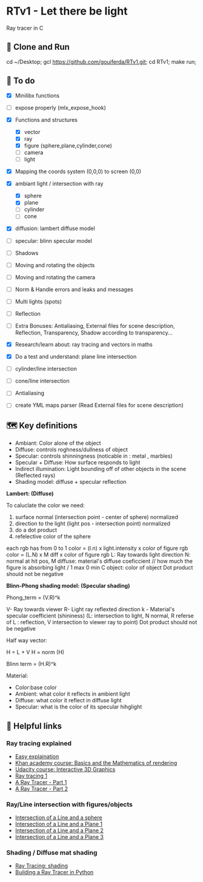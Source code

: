 # RTv1 - Let there be light

Ray tracer in C

## 🚀 Clone and Run

cd ~/Desktop;
gcl https://github.com/gouiferda/RTv1.git;
cd RTv1;
make run;

## 📝 To do

- [X] Minilibx functions
- [ ] expose properly (mlx_expose_hook)
- [X] Functions and structures 
    - [X] vector
    - [X] ray
    - [X] figure (sphere,plane,cylinder,cone)
    - [ ] camera
    - [ ] light
- [X] Mapping the coords system (0,0,0) to screen (0,0)
- [X] ambiant light / intersection with ray
    - [X] sphere
    - [X] plane
    - [ ] cylinder
    - [ ] cone
- [X] diffusion: lambert diffuse model
- [ ] specular: blinn specular model
- [ ] Shadows
- [ ] Moving and rotating the objects
- [ ] Moving and rotating the camera
- [ ] Norm & Handle errors and leaks and messages


- [ ] Multi lights (spots)
- [ ] Reflection
- [ ] Extra Bonuses: Antialiasing, External files for scene description, Reflection, Transparency, Shadow according to transparency...


- [X] Research/learn about: ray tracing and vectors in maths
- [X] Do a test and understand: plane line intersection

- [ ] cylinder/line intersection
- [ ] cone/line intersection

- [ ] Antialiasing
- [ ] create YML maps parser (Read External files for scene description)


## 🗺 Key definitions

- Ambiant: Color alone of the object
- Diffuse: controls roghness/dullness of object
- Specular: controls shinningness (noticable in : metal , marbles)
- Specular + Diffuse: How surface responds to light
- Indirect illumination: Light bounding off of other objects in the scene (Reflected rays)
- Shading model: diffuse + specular reflection


**Lambert: (Diffuse)**

To caluclate the color we need:
1. surface normal (intersection point - center of sphere) normalized
1. direction to the light (light pos - intersection point) normalized
1. do a dot product 
1. refelective color of the sphere

each rgb has from 0 to 1
color = (l.n) x light.intensity x color of figure rgb 
color = (L.N) x M diff x color of figure rgb 
L: Ray towards light direction
N: normal at hit pos,
M diffuse: material's diffuse coeficcient // how much the figure is absorbing light / 1 max 0 min
C object: color of object
Dot product should not be negative


**Blinn-Phong shading model: (Specular shading)**

Phong_term = (V.R)^k

V- Ray towards viewer
R- Light ray reflexted direction
k - Material's specular coefficient (shininess)
(L: intersection to light, N normal, R referse of L : reflection, V intersection to viewer ray to point)
Dot product should not be negative

Half way vector:

H = L + V
H = norm (H)

Blinn term = (H.R)^k

Material: 
- Color:base color
- Ambient: what color it reflects in ambient light
- Diffuse: what color it reflect in diffuse light
- Specular: what is the color of its specular hihglight


## 🔗 Helpful links

### Ray tracing explained

- [Easy explaination](https://www.youtube.com/watch?v=bN8AV_x4BXI)
- [Khan academy course: Basics and the Mathematics of rendering](https://www.khanacademy.org/partner-content/pixar/rendering/rendering1/v/rendering-1)
- [Udacity course: Interactive 3D Graphics](https://classroom.udacity.com/courses/cs291)
- [Ray tracing 1](https://www.canva.com/design/DAD4I2tioJs/Gq5G-MR2jv_SpXNCVrlxjg/view?utm_content=DAD4I2tioJs&utm_campaign=designshare&utm_medium=link&utm_source=viewer)
- [A Ray Tracer - Part 1](https://www.purplealienplanet.com/node/20)
- [A Ray Tracer - Part 2](https://www.purplealienplanet.com/node/23)

### Ray/Line intersection with figures/objects

- [Intersection of a Line and a sphere](http://www.ambrsoft.com/TrigoCalc/Sphere/SpherLineIntersection_.htm)
- [Intersection of a Line and a Plane 1](https://www.youtube.com/watch?v=_W3aVWsMp14)
- [Intersection of a Line and a Plane 2](https://rosettacode.org/wiki/Find_the_intersection_of_a_line_with_a_plane#C)
- [Intersection of a Line and a Plane 3](http://pi.math.cornell.edu/~froh/231f08e1a.pdf)

###  Shading / Diffuse mat shading

- [Ray Tracing: shading](https://www.youtube.com/watch?v=mZvPv7i9E18)
- [Building a Ray Tracer in Python](https://www.youtube.com/watch?v=fu_LuFU7iFo)






